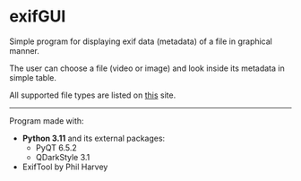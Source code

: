 # exifGUI

Simple program for displaying exif data (metadata) of a file in graphical manner.

The user can choose a file (video or image) and look inside its metadata in simple table.

All supported file types are listed on [this](https://exiftool.org/#supported) site.

---

Program made with:
* **Python 3.11** and its external packages:
  * PyQT 6.5.2
  * QDarkStyle 3.1
* ExifTool by Phil Harvey